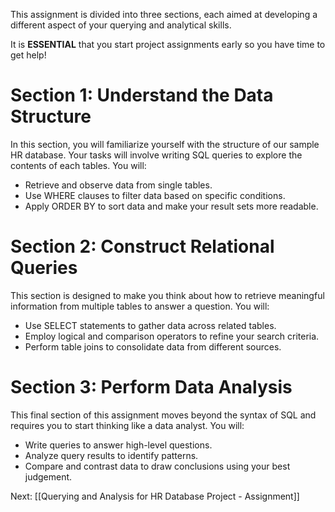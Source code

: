 
This assignment is divided into three sections, each aimed at developing a different aspect of your querying and analytical skills.

It is **ESSENTIAL** that you start project assignments early so you have time to get help!
# Section 1: Understand the Data Structure

In this section, you will familiarize yourself with the structure of our sample HR database. Your tasks will involve writing SQL queries to explore the contents of each tables. You will:
- Retrieve and observe data from single tables.
- Use WHERE clauses to filter data based on specific conditions.
- Apply ORDER BY to sort data and make your result sets more readable.

# Section 2: Construct Relational Queries

This section is designed to make you think about how to retrieve meaningful information from multiple tables to answer a question. You will:
- Use SELECT statements to gather data across related tables.
- Employ logical and comparison operators to refine your search criteria.
- Perform table joins to consolidate data from different sources.

# Section 3: Perform Data Analysis

This final section of this assignment moves beyond the syntax of SQL and requires you to start thinking like a data analyst. You will:
- Write queries to answer high-level questions.
- Analyze query results to identify patterns.
- Compare and contrast data to draw conclusions using your best judgement.

Next: [[Querying and Analysis for HR Database Project - Assignment]]